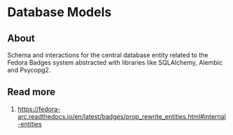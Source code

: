 # Database Models

## About

Schema and interactions for the central database entity related to the Fedora Badges system abstracted with libraries like SQLAlchemy, Alembic and Psycopg2.

## Read more

1. https://fedora-arc.readthedocs.io/en/latest/badges/prop_rewrite_entities.html#internal-entities
